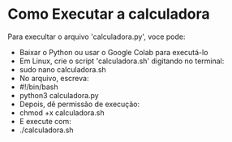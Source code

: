 # Como Executar a calculadora
Para execultar o arquivo 'calculadora.py', voce pode:
- Baixar o Python ou usar o Google Colab para executá-lo
- Em Linux, crie o script 'calculadora.sh' digitando no terminal:
- sudo nano calculadora.sh
- No arquivo, escreva:
- #!/bin/bash
- python3 calculadora.py
- Depois, dê permissão de execução:
- chmod +x calculadora.sh
- E execute com:
- ./calculadora.sh
